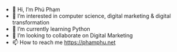 - 👋 Hi, I’m Phú Phạm
- 👀 I’m interested in computer science, dìgital marketing & digital transformation
- 🌱 I’m currently learning Python
- 💞️ I’m looking to collaborate on Digital Marketing
- 📫 How to reach me https://phamphu.net

<!---
thanhphupham/thanhphupham is a ✨ special ✨ repository because its `README.md` (this file) appears on your GitHub profile.
You can click the Preview link to take a look at your changes.
--->
